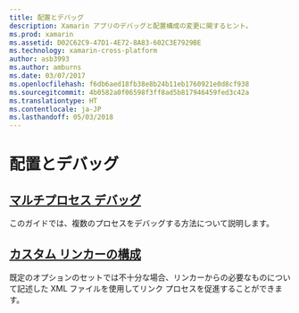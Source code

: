 ```yaml
---
title: 配置とデバッグ
description: Xamarin アプリのデバッグと配置構成の変更に関するヒント。
ms.prod: xamarin
ms.assetid: D02C62C9-47D1-4E72-8A83-602C3E7929BE
ms.technology: xamarin-cross-platform
author: asb3993
ms.author: amburns
ms.date: 03/07/2017
ms.openlocfilehash: f6db6aed18fb38e8b24b11eb1760921e0d8cf938
ms.sourcegitcommit: 4b0582a0f06598f3ff8ad5b817946459fed3c42a
ms.translationtype: HT
ms.contentlocale: ja-JP
ms.lasthandoff: 05/03/2018
---
```

# <a name="deployment--debugging"></a>配置とデバッグ

## <a name="multi-process-debuggingmulti-process-debuggingmd"></a>[マルチプロセス デバッグ](multi-process-debugging.md)

このガイドでは、複数のプロセスをデバッグする方法について説明します。

## <a name="custom-linker-configurationlinkermd"></a>[カスタム リンカーの構成](linker.md)

既定のオプションのセットでは不十分な場合、リンカーからの必要なものについて記述した XML ファイルを使用してリンク プロセスを促進することができます。